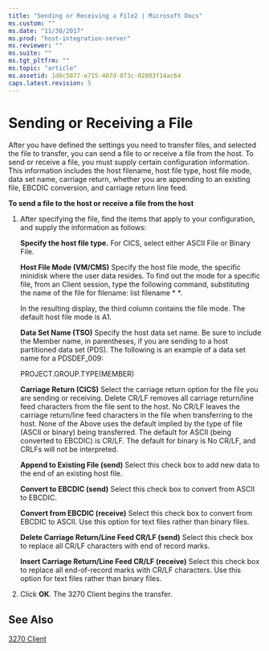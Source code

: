 ```yaml
---
title: "Sending or Receiving a File2 | Microsoft Docs"
ms.custom: ""
ms.date: "11/30/2017"
ms.prod: "host-integration-server"
ms.reviewer: ""
ms.suite: ""
ms.tgt_pltfrm: ""
ms.topic: "article"
ms.assetid: 1d6c5077-e715-407d-873c-02803f14ac64
caps.latest.revision: 5
---
```

# Sending or Receiving a File
After you have defined the settings you need to transfer files, and selected the file to transfer, you can send a file to or receive a file from the host. To send or receive a file, you must supply certain configuration information. This information includes the host filename, host file type, host file mode, data set name, carriage return, whether you are appending to an existing file, EBCDIC conversion, and carriage return line feed.  
  
 **To send a file to the host or receive a file from the host**  
  
1.  After specifying the file, find the items that apply to your configuration, and supply the information as follows:  
  
     **Specify the host file type.** For CICS, select either ASCII File or Binary File.  
  
     **Host File Mode (VM/CMS)** Specify the host file mode, the specific minidisk where the user data resides. To find out the mode for a specific file, from an Client session, type the following command, substituting the name of the file for filename: list filename * \*.  
  
     In the resulting display, the third column contains the file mode. The default host file mode is A1.  
  
     **Data Set Name (TSO)** Specify the host data set name. Be sure to include the Member name, in parentheses, if you are sending to a host partitioned data set (PDS). The following is an example of a data set name for a PDSDEF_009:  
  
     PROJECT.GROUP.TYPE(MEMBER)  
  
     **Carriage Return (CICS)** Select the carriage return option for the file you are sending or receiving. Delete CR/LF removes all carriage return/line feed characters from the file sent to the host. No CR/LF leaves the carriage return/line feed characters in the file when transferring to the host. None of the Above uses the default implied by the type of file (ASCII or binary) being transferred. The default for ASCII (being converted to EBCDIC) is CR/LF. The default for binary is No CR/LF, and CRLFs will not be interpreted.  
  
     **Append to Existing File (send)** Select this check box to add new data to the end of an existing host file.  
  
     **Convert to EBCDIC (send)** Select this check box to convert from ASCII to EBCDIC.  
  
     **Convert from EBCDIC (receive)** Select this check box to convert from EBCDIC to ASCII. Use this option for text files rather than binary files.  
  
     **Delete Carriage Return/Line Feed CR/LF (send)** Select this check box to replace all CR/LF characters with end of record marks.  
  
     **Insert Carriage Return/Line Feed CR/LF (receive)** Select this check box to replace all end-of-record marks with CR/LF characters. Use this option for text files rather  than binary files.  
  
2.  Click **OK**. The 3270 Client begins the transfer.  
  
## See Also  
 [3270 Client](../core/3270-client1.md)